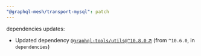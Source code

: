 ```yaml
---
"@graphql-mesh/transport-mysql": patch
---
```

dependencies updates:
  - Updated dependency [`@graphql-tools/utils@^10.8.0` ↗︎](https://www.npmjs.com/package/@graphql-tools/utils/v/10.8.0) (from `^10.6.0`, in `dependencies`)
